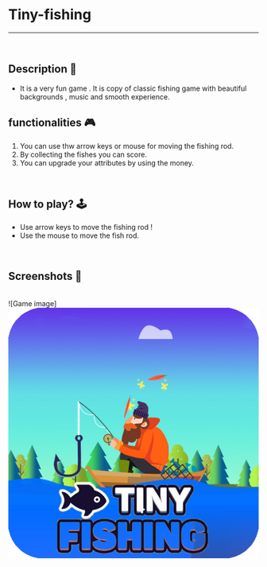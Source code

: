 # Tiny-fishing


-------------------

<br>

## **Description 📃**
- It is a very fun game . It is copy of classic fishing game with beautiful backgrounds , music and smooth experience.


## **functionalities 🎮**
1. You can use thw arrow keys or mouse for moving the fishing rod.
2. By collecting the fishes you can score.
3. You can upgrade your attributes by using the money.

<br>

## **How to play? 🕹️**

- Use arrow keys to move the fishing rod !
- Use the mouse to move the fish rod.
 
<br>


## **Screenshots 📸**

<br>
![Game image] <img src="../../assets/images/Tiny-fishing.png">

<br>